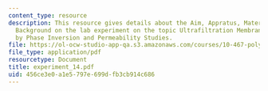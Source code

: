 ```yaml
---
content_type: resource
description: This resource gives details about the Aim, Appratus, Material and Brief
  Background on the lab experiment on the topic Ultrafiltration Membrane Formation
  by Phase Inversion and Permeability Studies.
file: https://ol-ocw-studio-app-qa.s3.amazonaws.com/courses/10-467-polymer-science-laboratory-fall-2005/456ce3e0a1e5797e699dfb3cb914c686_experiment_14.pdf
file_type: application/pdf
resourcetype: Document
title: experiment_14.pdf
uid: 456ce3e0-a1e5-797e-699d-fb3cb914c686
---
```

